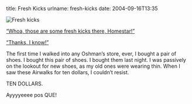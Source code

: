 title: Fresh Kicks
urlname: fresh-kicks
date: 2004-09-16T13:35

![Fresh kicks](https://dl.dropboxusercontent.com/s/ieemtsjz9id6l0u/20040916-fresh-kicks.jpg)

[&ldquo;Whoa, those are some fresh kicks there, Homestar!&rdquo;](http://homestarrunner.com/sbemail78.html)

[&ldquo;Thanks, I know!&rdquo;](http://homestarrunner.com/sbemail78.html)

The first time I walked into any Oshman&#x02bc;s store, ever, I bought a pair of shoes. I bought this pair of shoes. I bought them last night. I was passively on the lookout for new shoes, as my old ones were wearing thin. When I saw these Airwalks for ten dollars, I couldn&#x02bc;t resist.

TEN DOLLARS.

Ayyyyeeee pos QUE!